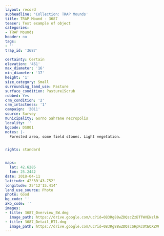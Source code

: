 ```yaml
---
layout: record
subheadline: 'Collection: TRAP Mounds'
title: TRAP Mound - 3687
teaser: Test example of object
categories:
- TRAP Mounds
header: no
tags:
- ''
trap_id: '3687'

certainty: Certain
elevation: '451'
max_diameter: '16'
min_diameter: '17'
height: '1'
size_category: Small
surrounding_land_use: Pasture
surface_condition: Pasture|Scrub
robbed: Yes
crm_condition: '2'
crm_intactness: '1'
campaign: '2011'
source: Survey
municipality: Gorno Sahrane necropolis
locality: ''
bgcode: DS001
notes: |-
  Forested area, some field stones. Light vegetation.


rights: standard


maps:
  lat: 42.6285
  lon: 25.2442
date: 2018-04-11
latitude: 42°39'43.752"
longitude: 25°12'15.414"
land_use_source: Photo
photo: Good
bg_code: ''
akb_code: ''
images:
- title: 3687_Overview_SW.dng
  image_path: https://drive.google.com/uc?id=0B3Rg88wZDQscZzBTTWVENzlOcm8
- title: 3687_Detail_RT1.dng
  image_path: https://drive.google.com/uc?id=0B3Rg88wZDQscSHpKcUtEOXZVQ28
---
```

